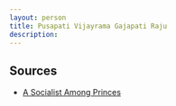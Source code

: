 ```yaml
---
layout: person
title: Pusapati Vijayrama Gajapati Raju
description: 
---
```


## Sources

*   [A Socialist Among Princes](http://www.thehindu.com/thehindu/mp/2002/08/05/stories/2002080501120200.htm) <i class="fa fa-globe"></i>
